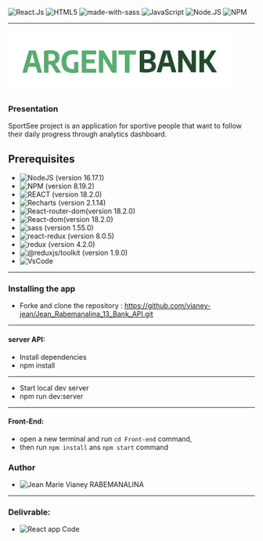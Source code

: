 ![React.Js](https://img.shields.io/badge/react-%2320232a.svg?style=for-the-badge&logo=react&logoColor=%2361DAFB)
![HTML5](https://img.shields.io/badge/html5-%23E34F26.svg?style=for-the-badge&logo=html5&logoColor=white)
![made-with-sass](	https://img.shields.io/badge/Sass-CC6699?style=for-the-badge&logo=sass&logoColor=white) 
![JavaScript](https://img.shields.io/badge/javascript-%23323330.svg?style=for-the-badge&logo=javascript&logoColor=%23F7DF1E)
![Node.JS](https://img.shields.io/badge/node.js-6DA55F?style=for-the-badge&logo=node.js&logoColor=white)
![NPM](https://img.shields.io/badge/NPM-%23000000.svg?style=for-the-badge&logo=npm&logoColor=white)

---

![logo](src/assets/img/argentBankLogo.png)

### Presentation

SportSee project is an application for sportive people that want to follow their daily progress through analytics dashboard.

## Prerequisites

- ![NodeJS (**version 16.17.1**)](https://nodejs.org/en/)
- ![NPM (**version 8.19.2**)](https://www.npmjs.com/)
- ![REACT (**version 18.2.0**)](https://en.reactjs.org/) 
- ![Recharts (**version 2.1.14**)](https://recharts.org/en-US/ )
- ![React-router-dom(**version 18.2.0**)](https://en.reactjs.org/)
- ![React-dom(**version 18.2.0**)](https://en.reactjs.org/)
- ![sass (**version 1.55.0**)](https://sass-lang.com/install)
- ![react-redux (**version 8.0.5**)](https://react-redux.js.org/introduction/getting-started)
- ![redux (**version 4.2.0**)](https://redux.js.org/introduction/installation/)
- ![@reduxjs/toolkit (**version 1.9.0**)](https://www.npmjs.com/package/@reduxjs/toolkit)
- ![VsCode](https://code.visualstudio.com/)


---
### Installing the app
- Forke and clone the repository : https://github.com/vianey-jean/Jean_Rabemanalina_13_Bank_API.git
---
#### server API:
- Install dependencies
- npm install
---
- Start local dev server
- npm run dev:server

---
#### Front-End:
- open a new terminal and run `cd Front-end` command,
- then run `npm install` ans `npm start` command

### Author
- ![Jean Marie Vianey RABEMANALINA](https://github.com/vianey-jean)

---

### Delivrable:

- ![React app Code](https://github.com/vianey-jean/Jean_Rabemanalina_13_Bank_API)  


